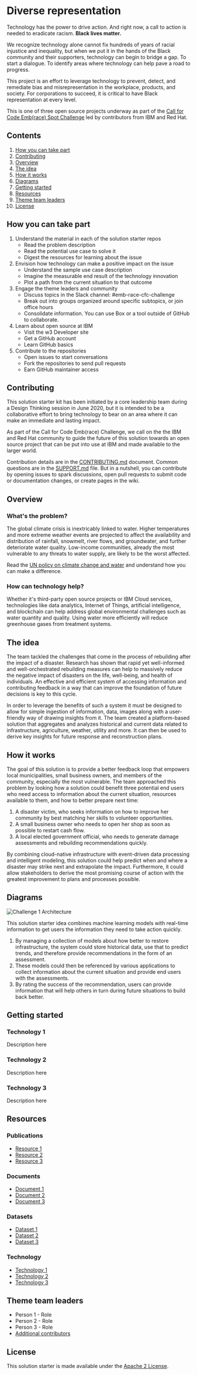 # Diverse representation

Technology has the power to drive action. And right now, a call to action is needed to eradicate racism. **Black lives matter.**

We recognize technology alone cannot fix hundreds of years of racial injustice and inequality, but when we put it in the hands of the Black community and their supporters, technology can begin to bridge a gap. To start a dialogue. To identify areas where technology can help pave a road to progress.

This project is an effort to leverage technology to prevent, detect, and remediate bias and misrepresentation in the workplace, products, and society. For corporations to succeed, it is critical to have Black representation at every level.

This is one of three open source projects underway as part of the [Call for Code Emb(race) Spot Challenge](https://github.com/topics/embrace-call-for-code) led by contributors from IBM and Red Hat.

## Contents

1. [How you can take part](#how-you-can-take-part)
1. [Contributing](#contributing)
1. [Overview](#overview)
1. [The idea](#the-idea)
1. [How it works](#how-it-works)
1. [Diagrams](#diagrams)
1. [Getting started](#getting-started)
1. [Resources](#resources)
1. [Theme team leaders](#theme-team-leaders)
1. [License](#license)

## How you can take part

1. Understand the material in each of the solution starter repos
   - Read the problem description
   - Read the potential use case to solve it
   - Digest the resources for learning about the issue
1. Envision how technology can make a positive impact on the issue
   - Understand the sample use case description
   - Imagine the measurable end result of the technology innovation
   - Plot a path from the current situation to that outcome
1. Engage the theme leaders and community
   - Discuss topics in the Slack channel: #emb-race-cfc-challenge
   - Break out into groups organized around specific subtopics, or join office hours
   - Consolidate information. You can use Box or a tool outside of GitHub to collaborate.
1. Learn about open source at IBM
   - Visit the w3 Developer site
   - Get a GitHub account
   - Learn GitHub basics
1. Contribute to the repositories
   - Open issues to start conversations
   - Fork the repositories to send pull requests
   - Earn GitHub maintainer access

## Contributing

This solution starter kit has been initiated by a core leadership team during a Design Thinking session in June 2020, but it is intended to be a collaborative effort to bring technology to bear on an area where it can make an immediate and lasting impact.

As part of the Call for Code Emb(race) Challenge, we call on the the IBM and Red Hat community to guide the future of this solution towards an open source project that can be put into use at IBM and made available to the larger world.

Contribution details are in the [CONTRIBUTING.md](blob/main/CONTRIBUTING.md) document. Common questions are in the [SUPPORT.md](blob/main/SUPPORT.md) file. But in a nutshell, you can contribute by opening issues to spark discussions, open pull requests to submit code or documentation changes, or create pages in the wiki.

## Overview

### What's the problem?

The global climate crisis is inextricably linked to water. Higher temperatures and more extreme weather events are projected to affect the availability and distribution of rainfall, snowmelt, river flows, and groundwater, and further deteriorate water quality. Low-income communities, already the most vulnerable to any threats to water supply, are likely to be the worst affected.

Read the [UN policy on climate change and water](https://www.unwater.org/publications/un-water-policy-brief-on-climate-change-and-water/) and understand how you can make a difference.

### How can technology help?

Whether it's third-party open source projects or IBM Cloud services, technologies like data analytics, Internet of Things, artificial intelligence, and blockchain can help address global environmental challenges such as water quantity and quality. Using water more efficiently will reduce greenhouse gases from treatment systems. 

## The idea

The team tackled the challenges that come in the process of rebuilding after the impact of a disaster. Research has shown that rapid yet well-informed and well-orchestrated rebuilding measures can help to massively reduce the negative impact of disasters on the life, well-being, and health of individuals. An effective and efficient system of accessing information and contributing feedback in a way that can improve the foundation of future decisions is key to this cycle.

In order to leverage the benefits of such a system it must be designed to allow for simple ingestion of information, data, images along with a user-friendly way of drawing insights from it. The team created a platform-based solution that aggregates and analyzes historical and current data related to infrastructure, agriculture, weather, utility and more. It can then be used to derive key insights for future response and reconstruction plans. 

## How it works

The goal of this solution is to provide a better feedback loop that empowers local municipalities, small business owners, and members of the community, especially the most vulnerable. The team approached this problem by looking how a solution could benefit three potential end users who need access to information about the current situation, resources available to them, and how to better prepare next time:

1. A disaster victim, who seeks information on how to improve her community by best matching her skills to volunteer opportunities.
1. A small business owner who needs to open her shop as soon as possible to restart cash flow.
1. A local elected government official, who needs to generate damage assessments and rebuilding recommendations quickly.

By combining cloud-native infrastructure with event-driven data processing and intelligent modeling, this solution could help predict when and where a disaster may strike next and extrapolate the impact. Furthermore, it could allow stakeholders to derive the most promising course of action with the greatest improvement to plans and processes possible.

## Diagrams

![Challenge 1 Architecture](/images/Embrace-Diverse-Representation-Architecture.png?raw=true "Diverse Representation Architecture")

This solution starter idea combines machine learning models with real-time information to get users the information they need to take action quickly.

1. By managing a collection of models about how better to restore infrastructure, the system could store historical data, use that to predict trends, and therefore provide recommendations in the form of an assessment.
1. These models could then be referenced by various applications to collect information about the current situation and provide end users with the assessments.
1. By rating the success of the recommendation, users can provide information that will help others in turn during future situations to build back better.

## Getting started

### Technology 1

Description here

### Technology 2

Description here

### Technology 3

Description here

## Resources

### Publications
- [Resource 1](https://www.unisdr.org/we/inform/publications/53213)
- [Resource 2](https://www.youtube.com/watch?v=mRTlS3ZfljM)
- [Resource 3](https://www.worldbank.org/en/news/press-release/2018/06/18/building-back-better-how-to-cut-natural-disaster-losses-by-a-third)

### Documents

- [Document 1](https://www.unisdr.org/we/inform/terminology)
- [Document 2](https://www.unisdr.org/files/54970_techguidancefdigitalhr.pdf)
- [Document 3](https://www.unisdr.org/files/54970_techguidancefdigitalhr.pdf)

### Datasets

- [Dataset 1](http://www.masdap.mw/)
- [Dataset 2](http://www.masdap.mw/layers/osm:osm_landusages)
- [Dataset 3](https://www.preventionweb.net/countries/mwi/data/)

### Technology

- [Technology 1](https://developer.ibm.com/patterns/generate-insights-from-multiple-data-sources-using-watson-studio/)
- [Technology 2](https://developer.ibm.com/patterns/transform-load-big-data-csv-files-db2-zos-database/)
- [Technology 3](https://developer.ibm.com/blogs/call-for-code-finalist-pd3r-uses-artificial-intelligence-for-retrofitting/)

## Theme team leaders

* Person 1 - Role
* Person 2 - Role
* Person 3 - Role
* [Additional contributors]()

## License

This solution starter is made available under the [Apache 2 License](LICENSE).
